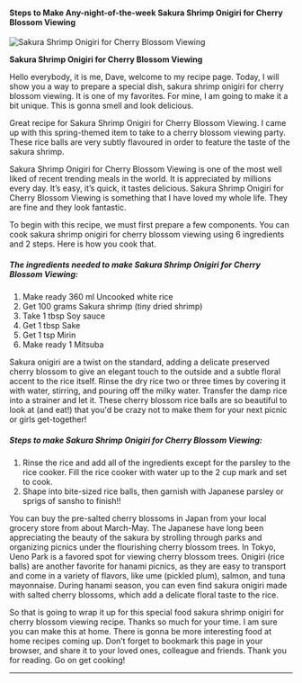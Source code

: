             

#### Steps to Make Any-night-of-the-week Sakura Shrimp Onigiri for Cherry Blossom Viewing

![Sakura Shrimp Onigiri for Cherry Blossom Viewing](https://img-global.cpcdn.com/recipes/4760753874665472/751x532cq70/sakura-shrimp-onigiri-for-cherry-blossom-viewing-recipe-main-photo.jpg)

**Sakura Shrimp Onigiri for Cherry Blossom Viewing**

Hello everybody, it is me, Dave, welcome to my recipe page. Today, I will show you a way to prepare a special dish, sakura shrimp onigiri for cherry blossom viewing. It is one of my favorites. For mine, I am going to make it a bit unique. This is gonna smell and look delicious.

Great recipe for Sakura Shrimp Onigiri for Cherry Blossom Viewing. I came up with this spring-themed item to take to a cherry blossom viewing party. These rice balls are very subtly flavoured in order to feature the taste of the sakura shrimp.

Sakura Shrimp Onigiri for Cherry Blossom Viewing is one of the most well liked of recent trending meals in the world. It is appreciated by millions every day. It’s easy, it’s quick, it tastes delicious. Sakura Shrimp Onigiri for Cherry Blossom Viewing is something that I have loved my whole life. They are fine and they look fantastic.

To begin with this recipe, we must first prepare a few components. You can cook sakura shrimp onigiri for cherry blossom viewing using 6 ingredients and 2 steps. Here is how you cook that.

##### The ingredients needed to make Sakura Shrimp Onigiri for Cherry Blossom Viewing:

1.  Make ready 360 ml Uncooked white rice
2.  Get 100 grams Sakura shrimp (tiny dried shrimp)
3.  Take 1 tbsp Soy sauce
4.  Get 1 tbsp Sake
5.  Get 1 tsp Mirin
6.  Make ready 1 Mitsuba

Sakura onigiri are a twist on the standard, adding a delicate preserved cherry blossom to give an elegant touch to the outside and a subtle floral accent to the rice itself. Rinse the dry rice two or three times by covering it with water, stirring, and pouring off the milky water. Transfer the damp rice into a strainer and let it. These cherry blossom rice balls are so beautiful to look at (and eat!) that you'd be crazy not to make them for your next picnic or girls get-together!

##### Steps to make Sakura Shrimp Onigiri for Cherry Blossom Viewing:

1.  Rinse the rice and add all of the ingredients except for the parsley to the rice cooker. Fill the rice cooker with water up to the 2 cup mark and set to cook.
2.  Shape into bite-sized rice balls, then garnish with Japanese parsley or sprigs of sansho to finish!!

You can buy the pre-salted cherry blossoms in Japan from your local grocery store from about March-May. The Japanese have long been appreciating the beauty of the sakura by strolling through parks and organizing picnics under the flourishing cherry blossom trees. In Tokyo, Ueno Park is a favored spot for viewing cherry blossom trees. Onigiri (rice balls) are another favorite for hanami picnics, as they are easy to transport and come in a variety of flavors, like ume (pickled plum), salmon, and tuna mayonnaise. During hanami season, you can even find sakura onigiri made with salted cherry blossoms, which add a delicate floral taste to the rice.

So that is going to wrap it up for this special food sakura shrimp onigiri for cherry blossom viewing recipe. Thanks so much for your time. I am sure you can make this at home. There is gonna be more interesting food at home recipes coming up. Don’t forget to bookmark this page in your browser, and share it to your loved ones, colleague and friends. Thank you for reading. Go on get cooking!

* * *